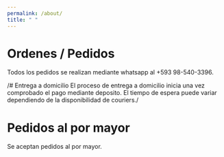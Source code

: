 ```yaml
---
permalink: /about/
title: " "
---
```


# Ordenes / Pedidos
Todos los pedidos se realizan mediante whatsapp al +593 98-540-3396. 

/# Entrega a domicilio 
El proceso de entrega a domicilio inicia una vez comprobado el pago mediante deposito. El tiempo de espera puede variar dependiendo de la disponibilidad de couriers./

# Pedidos al por mayor
Se aceptan pedidos al por mayor.
